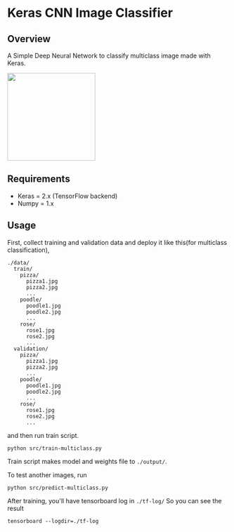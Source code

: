 # Keras CNN Image Classifier

## Overview

A Simple Deep Neural Network to classify multiclass image made with Keras.

<img src="https://github.com/tatsuyah/Keras-CNN-Image-Classifier/blob/master/images/metrics.png" width="200px">

## Requirements

  * Keras = 2.x (TensorFlow backend)
  * Numpy = 1.x

## Usage

First, collect training and validation data and deploy it like this(for multiclass classification),
```
./data/
  train/
    pizza/
      pizza1.jpg
      pizza2.jpg
      ...
    poodle/
      poodle1.jpg
      poodle2.jpg
      ...
    rose/
      rose1.jpg
      rose2.jpg
      ...
  validation/
    pizza/
      pizza1.jpg
      pizza2.jpg
      ...
    poodle/
      poodle1.jpg
      poodle2.jpg
      ...
    rose/
      rose1.jpg
      rose2.jpg
      ...
```

and then run train script.

```
python src/train-multiclass.py
```

Train script makes model and weights file to `./output/`.

To test another images, run

```
python src/predict-multiclass.py
```

After training, you'll have tensorboard log in `./tf-log/`
So you can see the result

```
tensorboard --logdir=./tf-log
```
